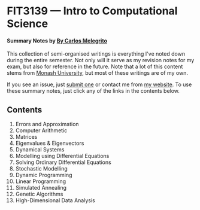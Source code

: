 # FIT3139 — Intro to Computational Science
#### Summary Notes by [By Carlos Melegrito](http://mlgrto.com)

This collection of semi-organised writings is everything I've noted down during the entire semester. Not only will it serve as my revision notes for my exam, but also for reference in the future. Note that a lot of this content stems from [Monash University](http://www.monash.edu), but most of these writings are of my own.

If you see an issue, just [submit one](https://github.com/cjmlgrto/fit3139-notes/issues/new) or contact me from [my website](http://mlgrto.com/). To use these summary notes, just click any of the links in the contents below.

## Contents

1. Errors and Approximation
2. Computer Arithmetic
3. Matrices
4. Eigenvalues & Eigenvectors
5. Dynamical Systems
6. Modelling using Differential Equations
7. Solving Ordinary Differential Equations
8. Stochastic Modelling
9. Dynamic Programming
10. Linear Programming
11. Simulated Annealing
12. Genetic Algorithms
13. High-Dimensional Data Analysis
